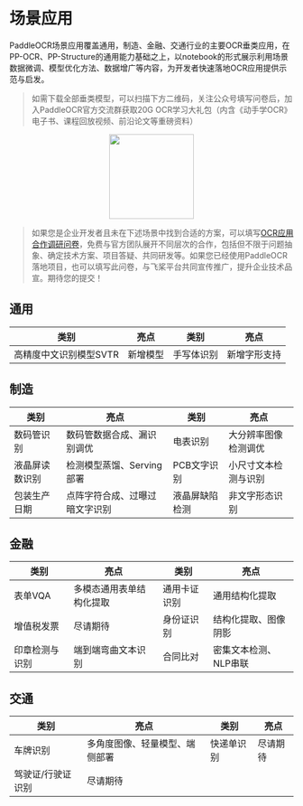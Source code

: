# 场景应用

PaddleOCR场景应用覆盖通用，制造、金融、交通行业的主要OCR垂类应用，在PP-OCR、PP-Structure的通用能力基础之上，以notebook的形式展示利用场景数据微调、模型优化方法、数据增广等内容，为开发者快速落地OCR应用提供示范与启发。

> 如需下载全部垂类模型，可以扫描下方二维码，关注公众号填写问卷后，加入PaddleOCR官方交流群获取20G OCR学习大礼包（内含《动手学OCR》电子书、课程回放视频、前沿论文等重磅资料）

<div align="center">
<img src="https://ai-studio-static-online.cdn.bcebos.com/dd721099bd50478f9d5fb13d8dd00fad69c22d6848244fd3a1d3980d7fefc63e"  width = "150" height = "150" />
</div>


> 如果您是企业开发者且未在下述场景中找到合适的方案，可以填写[OCR应用合作调研问卷](https://paddle.wjx.cn/vj/QwF7GKw.aspx)，免费与官方团队展开不同层次的合作，包括但不限于问题抽象、确定技术方案、项目答疑、共同研发等。如果您已经使用PaddleOCR落地项目，也可以填写此问卷，与飞桨平台共同宣传推广，提升企业技术品宣。期待您的提交！

## 通用

| 类别                   | 亮点     | 类别       | 亮点         |
| ---------------------- | -------- | ---------- | ------------ |
| 高精度中文识别模型SVTR | 新增模型 | 手写体识别 | 新增字形支持 |

## 制造

| 类别           | 亮点                           | 类别           | 亮点                 |
| -------------- | ------------------------------ | -------------- | -------------------- |
| 数码管识别     | 数码管数据合成、漏识别调优     | 电表识别       | 大分辨率图像检测调优 |
| 液晶屏读数识别 | 检测模型蒸馏、Serving部署      | PCB文字识别    | 小尺寸文本检测与识别 |
| 包装生产日期   | 点阵字符合成、过曝过暗文字识别 | 液晶屏缺陷检测 | 非文字形态识别       |

## 金融

| 类别           | 亮点                     | 类别         | 亮点                  |
| -------------- | ------------------------ | ------------ | --------------------- |
| 表单VQA        | 多模态通用表单结构化提取 | 通用卡证识别 | 通用结构化提取        |
| 增值税发票     | 尽请期待                 | 身份证识别   | 结构化提取、图像阴影  |
| 印章检测与识别 | 端到端弯曲文本识别       | 合同比对     | 密集文本检测、NLP串联 |

## 交通

| 类别              | 亮点                           | 类别       | 亮点     |
| ----------------- | ------------------------------ | ---------- | -------- |
| 车牌识别          | 多角度图像、轻量模型、端侧部署 | 快递单识别 | 尽请期待 |
| 驾驶证/行驶证识别 | 尽请期待                       |            |          |